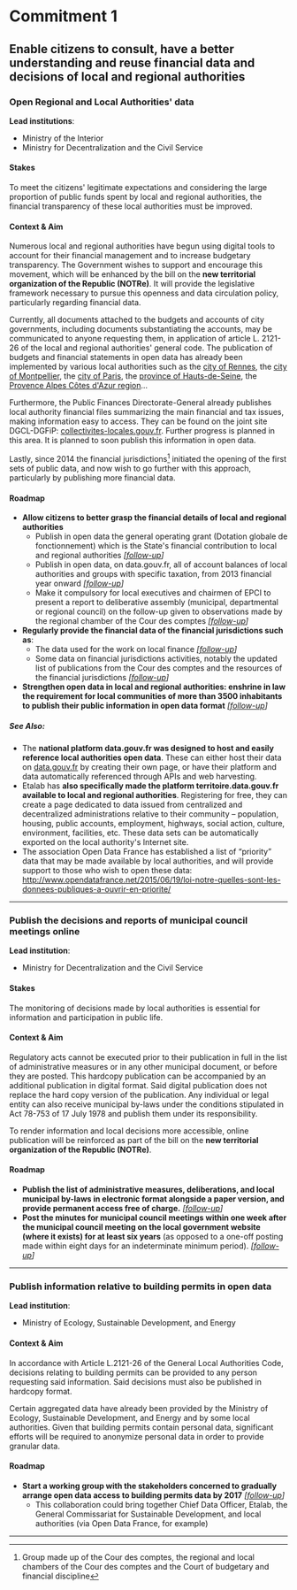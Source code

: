 # Commitment 1

## Enable citizens to consult, have a better understanding and reuse financial data and decisions of local and regional authorities

### Open Regional and Local Authorities' data

**Lead institutions**:
- Ministry of the Interior
- Ministry for Decentralization and the Civil Service

#### Stakes

To meet the citizens' legitimate expectations and considering the large proportion of public funds spent by local and regional authorities, the financial transparency of these local authorities must be improved.

#### Context & Aim

Numerous local and regional authorities have begun using digital tools to account for their financial management and to increase budgetary transparency. The Government wishes to support and encourage this movement, which will be enhanced by the bill on the **new territorial organization of the Republic (NOTRe)**. It will provide the legislative framework necessary to pursue this openness and data circulation policy, particularly regarding financial data.  

Currently, all documents attached to the budgets and accounts of city governments, including documents substantiating the accounts, may be communicated to anyone requesting them, in application of article L. 2121-26 of the local and regional authorities' general code. The publication of budgets and financial statements in open data has already been implemented by various local authorities such as the [city of Rennes](http://www.data.rennes-metropole.fr/), the [city of Montpellier](http://montpellier.territoirenumerique.org/), the [city of Paris]((http://opendata.paris.fr/)), the [province of Hauts-de-Seine](http://opendata.hauts-de-seine.net/), the [Provence Alpes Côtes d'Azur region](http://opendata.regionpaca.fr/)…

Furthermore, the Public Finances Directorate-General already publishes local authority financial files summarizing the main financial and tax issues, making information easy to access. They can be found on the joint site DGCL-DGFiP: [collectivites-locales.gouv.fr](http://www.collectivites-locales.gouv.fr/). Further progress is planned in this area. It is planned to soon publish this information in open data.

Lastly, since 2014 the financial jurisdictions[^1] initiated the opening of the first sets of public data, and now wish to go further with this approach, particularly by publishing more financial data.

#### Roadmap

- **Allow citizens to better grasp the financial details of local and regional authorities**
    - Publish in open data the general operating grant (Dotation globale de fonctionnement) which is the State's financial contribution to local and regional authorities
    _[[follow-up](https://git.framasoft.org/etalab/suivi/issues/111)]_
    - Publish in open data, on data.gouv.fr, all of account balances of local authorities and groups with specific taxation, from 2013 financial year onward
    _[[follow-up](https://git.framasoft.org/etalab/suivi/issues/112)]_
    - Make it compulsory for local executives and chairmen of EPCI  to present a report to deliberative assembly (municipal, departmental or regional council) on the follow-up given to observations made by the regional chamber of the Cour des comptes
    _[[follow-up](https://git.framasoft.org/etalab/suivi/issues/113)]_
- **Regularly provide the financial data of the financial jurisdictions such as**:
    - The data used for the work on local finance
    _[[follow-up](https://git.framasoft.org/etalab/suivi/issues/114)]_
    - Some data on financial jurisdictions activities, notably the updated list of publications from the Cour des comptes and the resources of the financial jurisdictions
    _[[follow-up](https://git.framasoft.org/etalab/suivi/issues/115)]_
- **Strengthen open data in local and regional authorities: enshrine in law the requirement for local communities of more than 3500 inhabitants to publish their public information in open data format**
_[[follow-up](https://git.framasoft.org/etalab/suivi/issues/116)]_

##### See Also:

- The **national platform data.gouv.fr was designed to host and easily reference local authorities open data**. These can either host their data on [data.gouv.fr](http://www.data.gouv.fr/) by creating their own page, or have their platform and data automatically referenced through APIs and web harvesting.
- Etalab has **also specifically made the platform territoire.data.gouv.fr available to local and regional authorities**. Registering for free, they can create a page dedicated to data issued from centralized and decentralized administrations relative to their community – population, housing, public accounts, employment, highways, social action, culture, environment, facilities, etc. These data sets can be automatically exported on the local authority's Internet site.
- The association Open Data France has established a list of “priority” data that may be made available by local authorities, and will provide support to those who wish to open these data: http://www.opendatafrance.net/2015/06/19/loi-notre-quelles-sont-les-donnees-publiques-a-ouvrir-en-priorite/

----

### Publish the decisions and reports of municipal council meetings online

**Lead institution**:
- Ministry for Decentralization and the Civil Service

#### Stakes

The monitoring of decisions made by local authorities is essential for information and participation in public life.

#### Context & Aim

Regulatory acts cannot be executed prior to their publication in full in the list of administrative measures or in any other municipal document, or before they are posted. This hardcopy publication can be accompanied by an additional publication in digital format. Said digital publication does not replace the hard copy version of the publication. Any individual or legal entity can also receive municipal by-laws under the conditions stipulated in Act 78-753 of 17 July 1978 and publish them under its responsibility.

To render information and local decisions more accessible, online publication will be reinforced as part of the bill on the **new territorial organization of the Republic (NOTRe)**.

#### Roadmap

- **Publish the list of administrative measures, deliberations, and local municipal by-laws in electronic format alongside a paper version, and provide permanent access free of charge.**
_[[follow-up](https://git.framasoft.org/etalab/suivi/issues/117)]_
- **Post the minutes for municipal council meetings within one week after the municipal council meeting on the local government website (where it exists) for at least six years** (as opposed to a one-off posting made within eight days for an indeterminate minimum period).
_[[follow-up](https://git.framasoft.org/etalab/suivi/issues/118)]_

----

### Publish information relative to building permits in open data

**Lead institution**:
- Ministry of Ecology, Sustainable Development, and Energy

#### Context & Aim

In accordance with Article L.2121-26 of the General Local Authorities Code, decisions relating to building permits can be provided to any person requesting said information. Said decisions must also be published in hardcopy format.

Certain aggregated data have already been provided by the Ministry of Ecology, Sustainable Development, and Energy and by some local authorities. Given that building permits contain personal data, significant efforts will be required to anonymize personal data in order to provide granular data.

#### Roadmap

- **Start a working group with the stakeholders concerned to gradually arrange open data access to building permits data by 2017**
_[[follow-up](https://git.framasoft.org/etalab/suivi/issues/119)]_  
    - This collaboration could bring together Chief Data Officer, Etalab, the General Commissariat for Sustainable Development, and local authorities (via Open Data France, for example)

----

[^1]: Group made up of the Cour des comptes, the regional and local chambers of the Cour des comptes and the Court of budgetary and financial discipline
